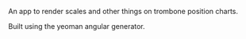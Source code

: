 An app to render scales and other things on trombone position charts.

Built using the yeoman angular generator.